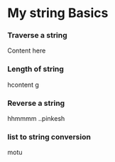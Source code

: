 # My string Basics 
### Traverse a string
Content here 
### Length of string 
hcontent g
### Reverse a string
hhmmmm ..pinkesh 
### list to string conversion
motu 
